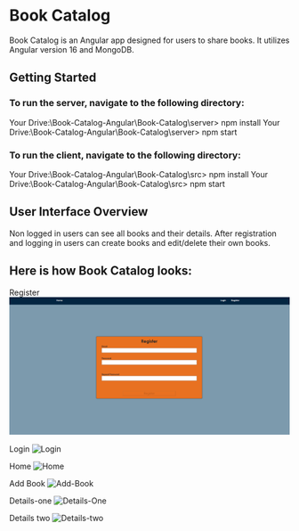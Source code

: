 # Book Catalog

Book Catalog is an Angular app designed for users to share books. It utilizes Angular version 16 and MongoDB.

## Getting Started

### To run the server, navigate to the following directory:
 Your Drive:\Book-Catalog-Angular\Book-Catalog\server> npm install
 Your Drive:\Book-Catalog-Angular\Book-Catalog\server> npm start

### To run the client, navigate to the following directory:
 Your Drive:\Book-Catalog-Angular\Book-Catalog\src> npm install
 Your Drive:\Book-Catalog-Angular\Book-Catalog\src> npm start

## User Interface Overview

Non logged in users can see all books and their details.
After registration and logging in users can create books and edit/delete their own books.

## Here is how Book Catalog looks:
Register
![Register](./Book-Catalog/ScreenShots/Register.PNG)

Login
![Login](./ScreenShots/Login.PNG)

Home
![Home](./Screen-Shots/Home.PNG)

Add Book
![Add-Book](./Screen-Shots/Add-Book.PNG)

Details-one
![Details-One](./Screen-Shots/Details-Non-logged-not-owner.PNG)

Details two
![Details-two](./Screen-Shots/Owner-details-view.PNG)

